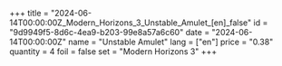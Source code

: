 +++
title = "2024-06-14T00:00:00Z_Modern_Horizons_3_Unstable_Amulet_[en]_false"
id = "9d9949f5-8d6c-4ea9-b203-99e8a57a6c60"
date = "2024-06-14T00:00:00Z"
name = "Unstable Amulet"
lang = ["en"]
price = "0.38"
quantity = 4
foil = false
set = "Modern Horizons 3"
+++

